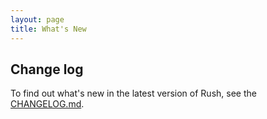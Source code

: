 ```yaml
---
layout: page
title: What's New
---
```


## Change log

To find out what's new in the latest version of Rush,
see the [CHANGELOG.md](https://github.com/microsoft/rushstack/blob/master/apps/rush/CHANGELOG.md).

<!--
## Developer blog

To see what the Rush developers are up to, check out the
[news page](https://github.com/microsoft/rushstack/wiki)
for the web-build-tools repo where Rush is developed.
-->
